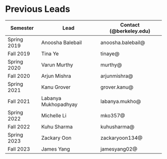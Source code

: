 # Previous Leads

Semester | Lead | Contact (@berkeley.edu)
------------ | ------------- | ------------
Spring 2019 | Anoosha Balebail | anoosha.balebail@
Fall 2019 | Tina Ye | tinaye@
Spring 2020 | Varun Murthy | murthy@
Fall 2020 | Arjun Mishra | arjunmishra@
Spring 2021 | Kanu Grover | grover.kanu@
Fall 2021 | Labanya Mukhopadhyay | labanya.mukho@
Spring 2022 | Michelle Li | mko357@
Fall 2022 | Kuhu Sharma | kuhusharma@
Spring 2023 | Zackary Oon | zackaryoon134@
Fall 2023 | James Yang | jamesyang02@
